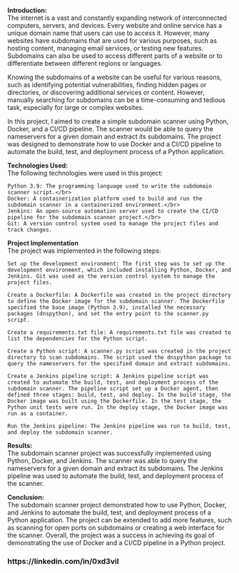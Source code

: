 **Introduction:**</br>
The internet is a vast and constantly expanding network of interconnected computers, servers, and devices. Every website and online service has a unique domain name that users can use to access it. However, many websites have subdomains that are used for various purposes, such as hosting content, managing email services, or testing new features. Subdomains can also be used to access different parts of a website or to differentiate between different regions or languages.

Knowing the subdomains of a website can be useful for various reasons, such as identifying potential vulnerabilities, finding hidden pages or directories, or discovering additional services or content. However, manually searching for subdomains can be a time-consuming and tedious task, especially for large or complex websites.

In this project, I aimed to create a simple subdomain scanner using Python, Docker, and a CI/CD pipeline. The scanner would be able to query the nameservers for a given domain and extract its subdomains. The project was designed to demonstrate how to use Docker and a CI/CD pipeline to automate the build, test, and deployment process of a Python application.

**Technologies Used:**</br>
The following technologies were used in this project:</br>

    Python 3.9: The programming language used to write the subdomain scanner script.</br>
    Docker: A containerization platform used to build and run the subdomain scanner in a containerized environment.</br>
    Jenkins: An open-source automation server used to create the CI/CD pipeline for the subdomain scanner project.</br>
    Git: A version control system used to manage the project files and track changes.

**Project Implementation**</br>
The project was implemented in the following steps:

    Set up the development environment: The first step was to set up the development environment, which included installing Python, Docker, and Jenkins. Git was used as the version control system to manage the project files.

    Create a Dockerfile: A Dockerfile was created in the project directory to define the Docker image for the subdomain scanner. The Dockerfile specified the base image (Python 3.9), installed the necessary packages (dnspython), and set the entry point to the scanner.py script.

    Create a requirements.txt file: A requirements.txt file was created to list the dependencies for the Python script.

    Create a Python script: A scanner.py script was created in the project directory to scan subdomains. The script used the dnspython package to query the nameservers for the specified domain and extract subdomains.

    Create a Jenkins pipeline script: A Jenkins pipeline script was created to automate the build, test, and deployment process of the subdomain scanner. The pipeline script set up a Docker agent, then defined three stages: build, test, and deploy. In the build stage, the Docker image was built using the Dockerfile. In the test stage, the Python unit tests were run. In the deploy stage, the Docker image was run as a container.

    Run the Jenkins pipeline: The Jenkins pipeline was run to build, test, and deploy the subdomain scanner.

**Results:**</br>
The subdomain scanner project was successfully implemented using Python, Docker, and Jenkins. The scanner was able to query the nameservers for a given domain and extract its subdomains. The Jenkins pipeline was used to automate the build, test, and deployment process of the scanner.

**Conclusion:**</br>
The subdomain scanner project demonstrated how to use Python, Docker, and Jenkins to automate the build, test, and deployment process of a Python application. The project can be extended to add more features, such as scanning for open ports on subdomains or creating a web interface for the scanner. Overall, the project was a success in achieving its goal of demonstrating the use of Docker and a CI/CD pipeline in a Python project.

<h3>https://linkedin.com/in/0xd3vil</h3>
